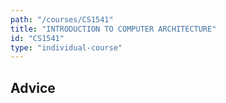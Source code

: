 ```yaml
---
path: "/courses/CS1541"
title: "INTRODUCTION TO COMPUTER ARCHITECTURE"
id: "CS1541"
type: "individual-course"
---
```


## Advice

